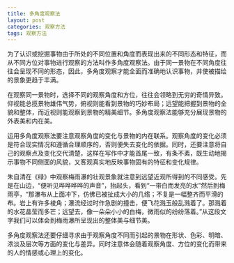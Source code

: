 ```yaml
---
title: 多角度观察法
layout: post
categories: 观察方法
tags: 观察方法
---
```


为了认识或挖掘事物由于所处的不同位置和角度而表现出来的不同形态和特征，而从不同方位对事物进行观察的方法叫作多角度观察法。由于同一景物在不同角度往往会呈现不同的形态，因此，多角度观察才能全面而准确地认识事物，并使被描绘的景象更趋于丰满。

在观察同一景物时，选择不同的观察角度和方位，往往会领略到无穷的奇情异致。仰视能总揽景物雄伟气势，俯视则能看到景物的巧妙布局；远望能把握到景物的全貌和整体，而近视则能观察到景物的精美细节。多角度观察法能够充分展现景物的外表美和内在美。

运用多角度观察法要注意观察角度的变化与景物的内在联系。观察角度的变化必须是符合现实情况和遵循合理顺序的，否则便失去变化的依据。同时，还要注意将自己的观察点及变化交代清楚，这样在写作中才能首尾一致，有条不紊，既生动地揭示事物不同侧面的风貌，又客观真实地反映事物固有的特征和变化规律。

朱自清在《绿》中观察梅雨瀑的壮观景象就注意到远望近观所得到的不同感受。先是在山边，“便听见哗哗哗哗的声音”，抬起头，看到“一带白而发亮的水”然后到梅雨亭，“那瀑布从上面冲下，仿佛已被扯成大小的几绺；不复是一幅整齐而平滑的布。岩上有许多棱角；瀑流经过时作急剧的撞击，便飞花溅玉般乱溅着了。那溅着的水花晶莹而多芒；远望去，像一朵朵小小的白梅，微雨似的纷纷落着。”从这段文字我们可以体会到梅雨瀑所呈现出的整体美与细节美。

多角度观察法还要仔细寻求由于观察角度不同而引起的景物在形状、色彩、明暗、浓淡及层次等方面的变化与差异。同时注意体会随着观察角度、方位的变化而带来的人的情感或心理上的变化。 